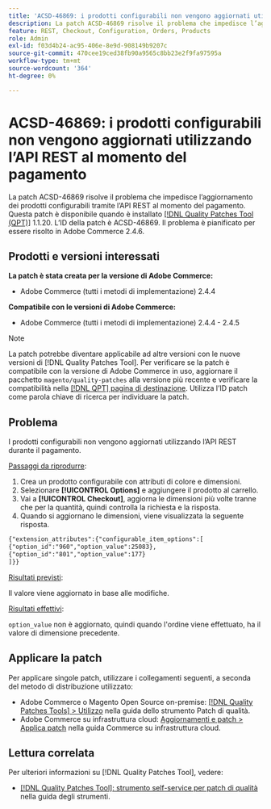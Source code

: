 ```yaml
---
title: 'ACSD-46869: i prodotti configurabili non vengono aggiornati utilizzando l’API REST al momento del pagamento'
description: La patch ACSD-46869 risolve il problema che impedisce l’aggiornamento dei prodotti configurabili tramite l’API REST al momento del pagamento. Questa patch è disponibile quando è installato [Quality Patches Tool (QPT)](https://experienceleague.adobe.com/en/docs/commerce-knowledge-base/kb/announcements/commerce-announcements/magento-quality-patches-released-new-tool-to-self-serve-quality-patches) 1.1.20. L’ID della patch è ACSD-46869. Il problema è pianificato per essere risolto in Adobe Commerce 2.4.6.
feature: REST, Checkout, Configuration, Orders, Products
role: Admin
exl-id: f03d4b24-ac95-406e-8e9d-908149b9207c
source-git-commit: 470cee19ced38fb90a9565c8bb23e2f9fa97595a
workflow-type: tm+mt
source-wordcount: '364'
ht-degree: 0%

---
```


# ACSD-46869: i prodotti configurabili non vengono aggiornati utilizzando l’API REST al momento del pagamento

La patch ACSD-46869 risolve il problema che impedisce l’aggiornamento dei prodotti configurabili tramite l’API REST al momento del pagamento. Questa patch è disponibile quando è installato [[!DNL Quality Patches Tool (QPT)]](https://experienceleague.adobe.com/en/docs/commerce-knowledge-base/kb/announcements/commerce-announcements/magento-quality-patches-released-new-tool-to-self-serve-quality-patches) 1.1.20. L’ID della patch è ACSD-46869. Il problema è pianificato per essere risolto in Adobe Commerce 2.4.6.

## Prodotti e versioni interessati

**La patch è stata creata per la versione di Adobe Commerce:**

* Adobe Commerce (tutti i metodi di implementazione) 2.4.4

**Compatibile con le versioni di Adobe Commerce:**

* Adobe Commerce (tutti i metodi di implementazione) 2.4.4 - 2.4.5

>[!NOTE]
>
>La patch potrebbe diventare applicabile ad altre versioni con le nuove versioni di [!DNL Quality Patches Tool]. Per verificare se la patch è compatibile con la versione di Adobe Commerce in uso, aggiornare il pacchetto `magento/quality-patches` alla versione più recente e verificare la compatibilità nella [[!DNL QPT] pagina di destinazione](https://experienceleague.adobe.com/tools/commerce-quality-patches/index.html). Utilizza l’ID patch come parola chiave di ricerca per individuare la patch.

## Problema

I prodotti configurabili non vengono aggiornati utilizzando l’API REST durante il pagamento.

<u>Passaggi da riprodurre</u>:

1. Crea un prodotto configurabile con attributi di colore e dimensioni.
1. Selezionare **[!UICONTROL Options]** e aggiungere il prodotto al carrello.
1. Vai a **[!UICONTROL Checkout]**, aggiorna le dimensioni più volte tranne che per la quantità, quindi controlla la richiesta e la risposta.
1. Quando si aggiornano le dimensioni, viene visualizzata la seguente risposta.

```REST API
{"extension_attributes":{"configurable_item_options":[
{"option_id":"960","option_value":25083},
{"option_id":"801","option_value":177}
]}}
```

<u>Risultati previsti</u>:

Il valore viene aggiornato in base alle modifiche.

<u>Risultati effettivi</u>:

`option_value` non è aggiornato, quindi quando l&#39;ordine viene effettuato, ha il valore di dimensione precedente.

## Applicare la patch

Per applicare singole patch, utilizzare i collegamenti seguenti, a seconda del metodo di distribuzione utilizzato:

* Adobe Commerce o Magento Open Source on-premise: [[!DNL Quality Patches Tools] > Utilizzo](/help/tools/quality-patches-tool/usage.md) nella guida dello strumento Patch di qualità.
* Adobe Commerce su infrastruttura cloud: [Aggiornamenti e patch > Applica patch](https://experienceleague.adobe.com/docs/commerce-cloud-service/user-guide/develop/upgrade/apply-patches.html) nella guida Commerce su infrastruttura cloud.

## Lettura correlata

Per ulteriori informazioni su [!DNL Quality Patches Tool], vedere:

* [[!DNL Quality Patches Tool]: strumento self-service per patch di qualità](/help/tools/quality-patches-tool/quality-patches-tool-to-self-serve-quality-patches.md) nella guida degli strumenti.
